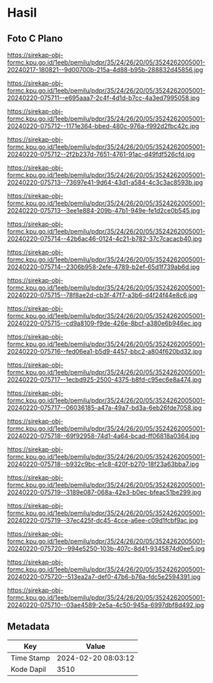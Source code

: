 # Hasil

## Foto C Plano

https://sirekap-obj-formc.kpu.go.id/1eeb/pemilu/pdpr/35/24/26/20/05/3524262005001-20240217-180821--9d00700b-215a-4d88-b95b-288832d45856.jpg

https://sirekap-obj-formc.kpu.go.id/1eeb/pemilu/pdpr/35/24/26/20/05/3524262005001-20240220-075711--e695aaa7-2c4f-4d1d-b7cc-4a3ed7995058.jpg

https://sirekap-obj-formc.kpu.go.id/1eeb/pemilu/pdpr/35/24/26/20/05/3524262005001-20240220-075712--1171e364-bbed-480c-976a-f992d2fbc42c.jpg

https://sirekap-obj-formc.kpu.go.id/1eeb/pemilu/pdpr/35/24/26/20/05/3524262005001-20240220-075712--2f2b237d-7651-4761-91ac-d49fdf526cfd.jpg

https://sirekap-obj-formc.kpu.go.id/1eeb/pemilu/pdpr/35/24/26/20/05/3524262005001-20240220-075713--73697e41-9d64-43d1-a584-4c3c3ac8593b.jpg

https://sirekap-obj-formc.kpu.go.id/1eeb/pemilu/pdpr/35/24/26/20/05/3524262005001-20240220-075713--3ee1e884-209b-47b1-949e-fe1d2ce0b545.jpg

https://sirekap-obj-formc.kpu.go.id/1eeb/pemilu/pdpr/35/24/26/20/05/3524262005001-20240220-075714--42b6ac46-0124-4c21-b782-37c7cacacb40.jpg

https://sirekap-obj-formc.kpu.go.id/1eeb/pemilu/pdpr/35/24/26/20/05/3524262005001-20240220-075714--2306b958-2efe-4789-b2ef-65d1f739ab6d.jpg

https://sirekap-obj-formc.kpu.go.id/1eeb/pemilu/pdpr/35/24/26/20/05/3524262005001-20240220-075715--78f8ae2d-cb3f-47f7-a3b6-d4f24f44e8c6.jpg

https://sirekap-obj-formc.kpu.go.id/1eeb/pemilu/pdpr/35/24/26/20/05/3524262005001-20240220-075715--cd9a8109-f9de-426e-8bcf-a380e6b946ec.jpg

https://sirekap-obj-formc.kpu.go.id/1eeb/pemilu/pdpr/35/24/26/20/05/3524262005001-20240220-075716--fed06ea1-b5d9-4457-bbc2-a804f620bd32.jpg

https://sirekap-obj-formc.kpu.go.id/1eeb/pemilu/pdpr/35/24/26/20/05/3524262005001-20240220-075717--1ecbd925-2500-4375-b8fd-c95ec6e8a474.jpg

https://sirekap-obj-formc.kpu.go.id/1eeb/pemilu/pdpr/35/24/26/20/05/3524262005001-20240220-075717--06036185-a47a-49a7-bd3a-6eb26fde7058.jpg

https://sirekap-obj-formc.kpu.go.id/1eeb/pemilu/pdpr/35/24/26/20/05/3524262005001-20240220-075718--69f92958-74d1-4a64-bcad-ff06818a0364.jpg

https://sirekap-obj-formc.kpu.go.id/1eeb/pemilu/pdpr/35/24/26/20/05/3524262005001-20240220-075718--b932c9bc-e1c8-420f-b270-18f23a63bba7.jpg

https://sirekap-obj-formc.kpu.go.id/1eeb/pemilu/pdpr/35/24/26/20/05/3524262005001-20240220-075719--3189e087-068a-42e3-b0ec-bfeac51be299.jpg

https://sirekap-obj-formc.kpu.go.id/1eeb/pemilu/pdpr/35/24/26/20/05/3524262005001-20240220-075719--37ec425f-dc45-4cce-a6ee-c09d1fcbf9ac.jpg

https://sirekap-obj-formc.kpu.go.id/1eeb/pemilu/pdpr/35/24/26/20/05/3524262005001-20240220-075720--994e5250-103b-407c-8d41-9345874d0ee5.jpg

https://sirekap-obj-formc.kpu.go.id/1eeb/pemilu/pdpr/35/24/26/20/05/3524262005001-20240220-075720--513ea2a7-def0-47b6-b76a-fdc5e2594391.jpg

https://sirekap-obj-formc.kpu.go.id/1eeb/pemilu/pdpr/35/24/26/20/05/3524262005001-20240220-075710--03ae4589-2e5a-4c50-945a-6997dbf8d492.jpg


## Metadata

| Key        | Value               |
| ---------- | ------------------- |
| Time Stamp | 2024-02-20 08:03:12 |
| Kode Dapil | 3510                |



